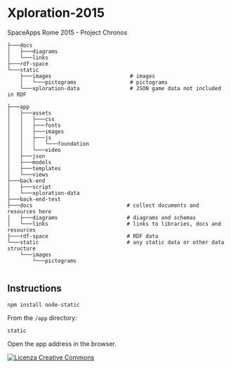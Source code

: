 # Xploration-2015
SpaceApps Rome 2015 - Project Chronos

```
├───docs                               
│   ├───diagrams                       
│   └───links                          
├───rdf-space                          
└───static                             
    ├───images                         # images
    │   └───pictograms                 # pictograms
    └───xploration-data                # JSON game data not included in RDF
    
├───app
│   ├───assets
│   │   ├───css
│   │   ├───fonts
│   │   ├───images
│   │   ├───js
│   │   │   └───foundation
│   │   └───video
│   ├───json
│   ├───models
│   ├───templates
│   └───views
├───back-end
│   ├───script
│   └───xploration-data
├───back-end-test
├───docs                              # collect documents and resources here
│   ├───diagrams                      # diagrams and schemas
│   └───links                         # links to libraries, docs and resources
├───rdf-space                         # RDF data
└───static                            # any static data or other data structure
    └───images
        └───pictograms
    

```

## Instructions

```
npm install node-static
```

From the `/app` directory:

```
static
```

Open the app address in the browser.


<a rel="license" href="http://creativecommons.org/licenses/by-nc-sa/4.0/"><img alt="Licenza Creative Commons" style="border-width:0" src="https://i.creativecommons.org/l/by-nc-sa/4.0/80x15.png" /></a>
